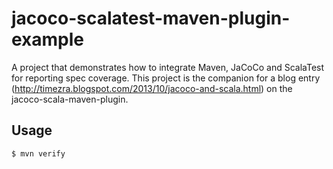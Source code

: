 jacoco-scalatest-maven-plugin-example
==============================

A project that demonstrates how to integrate Maven, JaCoCo and ScalaTest for reporting spec coverage. This project is the companion for a blog entry (http://timezra.blogspot.com/2013/10/jacoco-and-scala.html) on the jacoco-scala-maven-plugin.

Usage
------------------------------

    $ mvn verify

